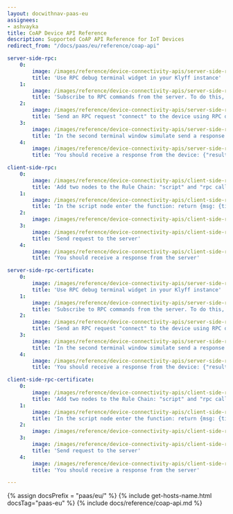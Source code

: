 ```yaml
---
layout: docwithnav-paas-eu
assignees:
- ashvayka
title: CoAP Device API Reference 
description: Supported CoAP API Reference for IoT Devices
redirect_from: "/docs/paas/eu/reference/coap-api"

server-side-rpc:
    0:
        image: /images/reference/device-connectivity-apis/server-side-rpc-coap-1-paas.png 
        title: 'Use RPC debug terminal widget in your Klyff instance'
    1:
        image: /images/reference/device-connectivity-apis/server-side-rpc-coap-2-paas-eu.png
        title: 'Subscribe to RPC commands from the server. To do this, in the first terminal window send GET request with observe flag'
    2:
        image: /images/reference/device-connectivity-apis/server-side-rpc-coap-3-paas.png
        title: 'Send an RPC request "connect" to the device using RPC debug terminal widget'
    3:
        image: /images/reference/device-connectivity-apis/server-side-rpc-coap-4-paas-eu.png
        title: 'In the second terminal window simulate send a response from the device to the server'
    4:
        image: /images/reference/device-connectivity-apis/server-side-rpc-coap-5-paas.png
        title: 'You should receive a response from the device: {"result":"ok"}'

client-side-rpc:
    0:
        image: /images/reference/device-connectivity-apis/client-side-rpc-1-paas.png
        title: 'Add two nodes to the Rule Chain: "script" and "rpc call reply"'
    1:
        image: /images/reference/device-connectivity-apis/client-side-rpc-2-paas.png
        title: 'In the script node enter the function: return {msg: {time:String(new Date())}, metadata: metadata, msgType: msgType};'
    2:
        image: /images/reference/device-connectivity-apis/client-side-rpc-3-paas.png
    3:
        image: /images/reference/device-connectivity-apis/client-side-rpc-coap-4-paas-eu.png
        title: 'Send request to the server'
    4:
        image: /images/reference/device-connectivity-apis/client-side-rpc-coap-5-paas-eu.png
        title: 'You should receive a response from the server'

server-side-rpc-certificate:
    0:
        image: /images/reference/device-connectivity-apis/server-side-rpc-coap-1-paas.png
        title: 'Use RPC debug terminal widget in your Klyff instance'
    1:
        image: /images/reference/device-connectivity-apis/server-side-rpc-coap-certificate-2-paas-eu.png
        title: 'Subscribe to RPC commands from the server. To do this, in the first terminal window send GET request with observe flag'
    2:
        image: /images/reference/device-connectivity-apis/server-side-rpc-coap-3-paas.png
        title: 'Send an RPC request "connect" to the device using RPC debug terminal widget'
    3:
        image: /images/reference/device-connectivity-apis/server-side-rpc-coap-certificate-4-paas-eu.png
        title: 'In the second terminal window simulate send a response from the device to the server'
    4:
        image: /images/reference/device-connectivity-apis/server-side-rpc-coap-5-paas.png
        title: 'You should receive a response from the device: {"result":"ok"}'

client-side-rpc-certificate:
    0:
        image: /images/reference/device-connectivity-apis/client-side-rpc-1-paas.png
        title: 'Add two nodes to the Rule Chain: "script" and "rpc call reply"'
    1:
        image: /images/reference/device-connectivity-apis/client-side-rpc-2-paas.png
        title: 'In the script node enter the function: return {msg: {time:String(new Date())}, metadata: metadata, msgType: msgType};'
    2:
        image: /images/reference/device-connectivity-apis/client-side-rpc-3-paas.png
    3:
        image: /images/reference/device-connectivity-apis/client-side-rpc-coap-certificate-4-paas-eu.png
        title: 'Send request to the server'
    4:
        image: /images/reference/device-connectivity-apis/client-side-rpc-coap-certificate-5-paas-eu.png
        title: 'You should receive a response from the server'

---
```


{% assign docsPrefix = "paas/eu/" %}
{% include get-hosts-name.html docsTag="paas-eu" %}
{% include docs/reference/coap-api.md %}
